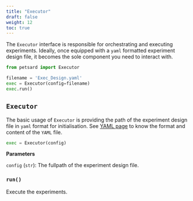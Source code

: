 ```yaml
---
title: "Executor"
draft: false
weight: 12
toc: true
---
```


The `Executor` interface is responsible for orchestrating and executing experiments. Ideally, once equipped with a `yaml` formatted experiment design file, it becomes the sole component you need to interact with.

```Python
from petsard import Executor

filename = 'Exec_Design.yaml'
exec = Executor(config=filename)
exec.run()
```

## `Executor`

The basic usage of `Executor` is providing the path of the experiment design file in `yaml` format for initialisation. See [YAML page](/petsard/docs/usage/02_yaml) to know the format and content of the `YAML` file.

```Python
exec = Executor(config)
```

**Parameters**

`config` (`str`): The fullpath of the experiment design file.

### `run()`

Execute the experiments.
